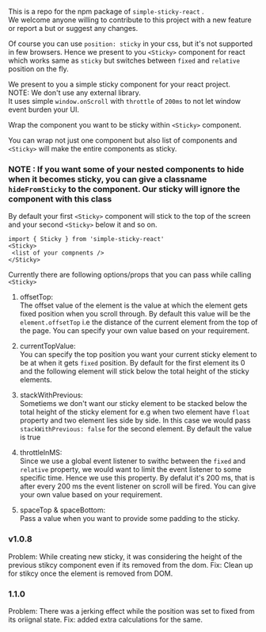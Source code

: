 This is a repo for the npm package of `simple-sticky-react` .   
We welcome anyone willing to contribute to this project with a new feature or report a but or suggest any changes.

Of course you can use `position: sticky` in your css, but it's not supported in few browsers. 
Hence we present to you `<Sticky>` component for react which works same as `sticky` but switches between `fixed` and `relative` position on the fly.

We present to you a simple sticky component for your react project.   
NOTE: We don't use any external library.  
It uses simple `window.onScroll` with `throttle` of `200ms` to not let window event burden your UI.  


Wrap the component you want to be sticky within `<Sticky>` component.

You can wrap not just one component but also list of components and `<Sticky>` will make the entire components as sticky.

### NOTE : If you want some of your nested components to hide when it becomes sticky, you can give a classname `hideFromSticky` to the component. Our sticky will ignore the component with this class

By default your first `<Sticky>` component will stick to the top of the screen and your second `<Sticky>` below it and so on.

```
import { Sticky } from 'simple-sticky-react'
<Sticky>
 <list of your compnents />
</Sticky>
```

Currently there are following options/props that you can pass while calling `<Sticky>`  
  
1.  offsetTop:  
The offset value of the element is the value at which the element gets fixed position when you scroll through. By default this value will be the `element.offsetTop` i.e the distance of the current element from the top of the page. You can specify your own value based on your requirement. 

2. currentTopValue:  
You can specify the top position you want your current sticky element to be at when it gets `fixed` position. By default for the first element its 0 and the following element will stick below the total height of the sticky elements.

3. stackWithPrevious:  
Sometiems we don't want our sticky element to be stacked below the total height of the sticky element for e.g when two element have `float` property and two element lies side by side. In this case we would pass `stackWithPrevious: false` for the second element. By default the value is true

4. throttleInMS:  
Since we use a global event listener to swithc between the `fixed` and `relative` property, we would want to limit the event listener to some specific time. Hence we use this property. By defalut it's 200 ms, that is after every 200 ms the event listener on scroll will be fired. You can give your own value based on your requirement.

5. spaceTop & spaceBottom:  
Pass a value when you want to provide some padding to the sticky.


### v1.0.8  
Problem: While creating new sticky, it was considering the height of the previous stikcy component even if its removed from the dom.
Fix: Clean up for stikcy once the element is removed from DOM.

### 1.1.0
Problem: There was a jerking effect while the position was set to fixed from its oriignal state.
Fix: added extra calculations for the same.
